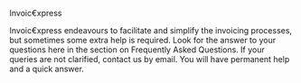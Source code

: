 Invoic€xpress

Invoic€xpress endeavours to facilitate and simplify the invoicing processes, but sometimes some extra help is required. Look for the answer to your questions here in the section on Frequently Asked Questions. If your queries are not clarified, contact us by email. You will have permanent help and a quick answer.